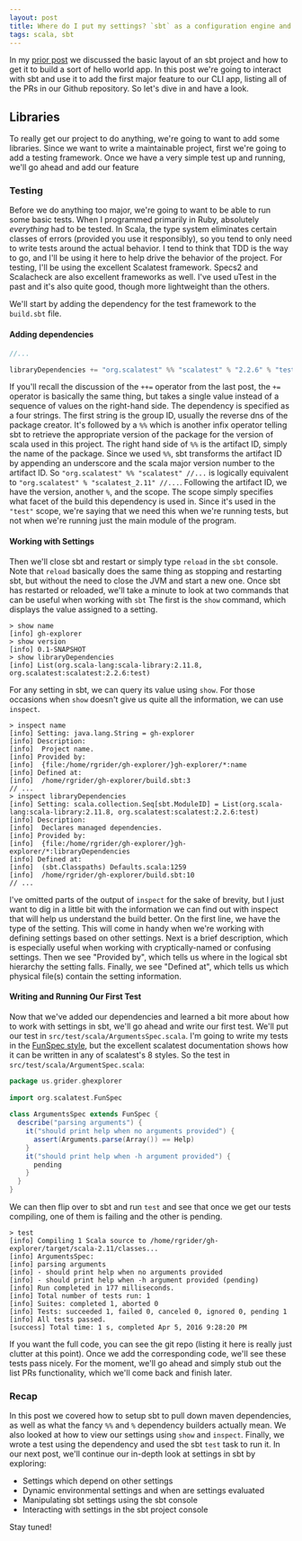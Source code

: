 ```yaml
---
layout: post
title: Where do I put my settings? `sbt` as a configuration engine and manager
tags: scala, sbt
---
```


In my [prior post](http://mrerrormessage.github.io/2016/04/04/sbt-anatomy.html) we discussed the basic layout of an sbt project and how to get it to build a sort of hello world app.
In this post we're going to interact with sbt and use it to add the first major feature to our CLI app, listing all of the PRs in our Github repository.
So let's dive in and have a look.

## Libraries

To really get our project to do anything, we're going to want to add some libraries.
Since we want to write a maintainable project, first we're going to add a testing framework.
Once we have a very simple test up and running, we'll go ahead and add our feature

### Testing

Before we do anything too major, we're going to want to be able to run some basic tests.
When I programmed primarily in Ruby, absolutely *everything* had to be tested.
In Scala, the type system eliminates certain classes of errors (provided you use it responsibly), so you tend to only need to write tests around the actual behavior.
I tend to think that TDD is the way to go, and I'll be using it here to help drive the behavior of the project.
For testing, I'll be using the excellent Scalatest framework.
Specs2 and Scalacheck are also excellent frameworks as well.
I've used uTest in the past and it's also quite good, though more lightweight than the others.

We'll start by adding the dependency for the test framework to the `build.sbt` file.

#### Adding dependencies

```scala
//...

libraryDependencies += "org.scalatest" %% "scalatest" % "2.2.6" % "test"
```

If you'll recall the discussion of the `++=` operator from the last post, the `+=` operator is basically the same thing, but takes a single value instead of a sequence of values on the right-hand side.
The dependency is specified as a four strings.
The first string is the group ID, usually the reverse dns of the package creator.
It's followed by a `%%` which is another infix operator telling sbt to retrieve the appropriate version of the package for the version of scala used in this project.
The right hand side of `%%` is the artifact ID, simply the name of the package.
Since we used `%%`, sbt transforms the artifact ID by appending an underscore and the scala major version number to the artifact ID.
So `"org.scalatest" %% "scalatest" //...` is logically equivalent to `"org.scalatest" % "scalatest_2.11" //...`.
Following the artifact ID, we have the version, another `%`, and the scope.
The scope simply specifies what facet of the build this dependency is used in.
Since it's used in the `"test"` scope, we're saying that we need this when we're running tests, but not when we're running just the main module of the program.

#### Working with Settings

Then we'll close sbt and restart or simply type `reload` in the `sbt` console.
Note that `reload` basically does the same thing as stopping and restarting sbt, but without the need to close the JVM and start a new one.
Once sbt has restarted or reloaded, we'll take a minute to look at two commands that can be useful when working with `sbt`
The first is the `show` command, which displays the value assigned to a setting.

```
> show name
[info] gh-explorer
> show version
[info] 0.1-SNAPSHOT
> show libraryDependencies
[info] List(org.scala-lang:scala-library:2.11.8, org.scalatest:scalatest:2.2.6:test)
```

For any setting in sbt, we can query its value using `show`.
For those occasions when `show` doesn't give us quite all the information, we can use `inspect`.

```
> inspect name
[info] Setting: java.lang.String = gh-explorer
[info] Description:
[info]  Project name.
[info] Provided by:
[info]  {file:/home/rgrider/gh-explorer/}gh-explorer/*:name
[info] Defined at:
[info]  /home/rgrider/gh-explorer/build.sbt:3
// ...
> inspect libraryDependencies
[info] Setting: scala.collection.Seq[sbt.ModuleID] = List(org.scala-lang:scala-library:2.11.8, org.scalatest:scalatest:2.2.6:test)
[info] Description:
[info]  Declares managed dependencies.
[info] Provided by:
[info]  {file:/home/rgrider/gh-explorer/}gh-explorer/*:libraryDependencies
[info] Defined at:
[info]  (sbt.Classpaths) Defaults.scala:1259
[info]  /home/rgrider/gh-explorer/build.sbt:10
// ...
```

I've omitted parts of the output of `inspect` for the sake of brevity, but I just want to dig in a little bit with the information we can find out with inspect that will help us understand the build better.
On the first line, we have the type of the setting.
This will come in handy when we're working with defining settings based on other settings.
Next is a brief description, which is especially useful when working with cryptically-named or confusing settings.
Then we see "Provided by", which tells us where in the logical sbt hierarchy the setting falls.
Finally, we see "Defined at", which tells us which physical file(s) contain the setting information.

#### Writing and Running Our First Test

Now that we've added our dependencies and learned a bit more about how to work with settings in sbt, we'll go ahead and write our first test.
We'll put our test in `src/test/scala/ArgumentsSpec.scala`.
I'm going to write my tests in the [FunSpec style](http://www.scalatest.org/at_a_glance/FunSpec), but the excellent scalatest documentation shows how it can be written in any of scalatest's 8 styles.
So the test in `src/test/scala/ArgumentSpec.scala`:

```scala
package us.grider.ghexplorer                                                                                                                                                               
                                                                                                                                                                                           
import org.scalatest.FunSpec                                                                                                                                                               
                                                                                                                                                                                           
class ArgumentsSpec extends FunSpec {                                                                                                                                                      
  describe("parsing arguments") {                                                                                                                                                          
    it("should print help when no arguments provided") {                                                                                                                                   
      assert(Arguments.parse(Array()) == Help)                                                                                                                                             
    }                                                                                                                                                                                      
    it("should print help when -h argument provided") {                                                                                                                                    
      pending
    }                                                                                                                                                                                      
  }                                                                                                                                                                                        
} 
```

We can then flip over to sbt and run `test` and see that once we get our tests compiling, one of them is failing and the other is pending.

```
> test
[info] Compiling 1 Scala source to /home/rgrider/gh-explorer/target/scala-2.11/classes...
[info] ArgumentsSpec:
[info] parsing arguments
[info] - should print help when no arguments provided
[info] - should print help when -h argument provided (pending)
[info] Run completed in 177 milliseconds.
[info] Total number of tests run: 1
[info] Suites: completed 1, aborted 0
[info] Tests: succeeded 1, failed 0, canceled 0, ignored 0, pending 1
[info] All tests passed.
[success] Total time: 1 s, completed Apr 5, 2016 9:28:20 PM
```

If you want the full code, you can see the git repo (listing it here is really just clutter at this point).
Once we add the corresponding code, we'll see these tests pass nicely.
For the moment, we'll go ahead and simply stub out the list PRs functionality, which we'll come back and finish later.

### Recap

In this post we covered how to setup sbt to pull down maven dependencies, as well as what the fancy `%%` and `%` dependency builders actually mean.
We also looked at how to view our settings using `show` and `inspect`.
Finally, we wrote a test using the dependency and used the sbt `test` task to run it.
In our next post, we'll continue our in-depth look at settings in sbt by exploring:

* Settings which depend on other settings
* Dynamic environmental settings and when are settings evaluated
* Manipulating sbt settings using the sbt console
* Interacting with settings in the sbt project console

Stay tuned!
